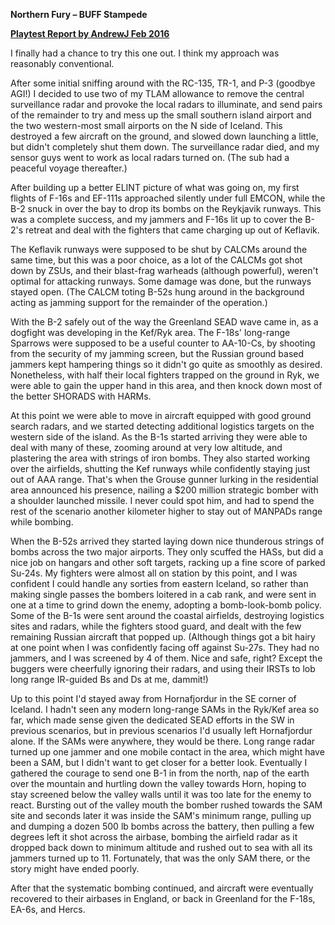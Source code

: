 **Northern Fury – BUFF Stampede**

**<u>Playtest Report by AndrewJ Feb 2016</u>**

I finally had a chance to try this one out. I think my approach was
reasonably conventional.

After some initial sniffing around with the RC-135, TR-1, and P-3
(goodbye AGI!) I decided to use two of my TLAM allowance to remove the
central surveillance radar and provoke the local radars to illuminate,
and send pairs of the remainder to try and mess up the small southern
island airport and the two western-most small airports on the N side of
Iceland. This destroyed a few aircraft on the ground, and slowed down
launching a little, but didn't completely shut them down. The
surveillance radar died, and my sensor guys went to work as local radars
turned on. (The sub had a peaceful voyage thereafter.)

After building up a better ELINT picture of what was going on, my first
flights of F-16s and EF-111s approached silently under full EMCON, while
the B-2 snuck in over the bay to drop its bombs on the Reykjavik
runways. This was a complete success, and my jammers and F-16s lit up to
cover the B-2's retreat and deal with the fighters that came charging up
out of Keflavik.

The Keflavik runways were supposed to be shut by CALCMs around the same
time, but this was a poor choice, as a lot of the CALCMs got shot down
by ZSUs, and their blast-frag warheads (although powerful), weren't
optimal for attacking runways. Some damage was done, but the runways
stayed open. (The CALCM toting B-52s hung around in the background
acting as jamming support for the remainder of the operation.)

With the B-2 safely out of the way the Greenland SEAD wave came in, as a
dogfight was developing in the Kef/Ryk area. The F-18s' long-range
Sparrows were supposed to be a useful counter to AA-10-Cs, by shooting
from the security of my jamming screen, but the Russian ground based
jammers kept hampering things so it didn't go quite as smoothly as
desired. Nonetheless, with half their local fighters trapped on the
ground in Ryk, we were able to gain the upper hand in this area, and
then knock down most of the better SHORADS with HARMs.

At this point we were able to move in aircraft equipped with good ground
search radars, and we started detecting additional logistics targets on
the western side of the island. As the B-1s started arriving they were
able to deal with many of these, zooming around at very low altitude,
and plastering the area with strings of iron bombs. They also started
working over the airfields, shutting the Kef runways while confidently
staying just out of AAA range. That's when the Grouse gunner lurking in
the residential area announced his presence, nailing a $200 million
strategic bomber with a shoulder launched missile. I never could spot
him, and had to spend the rest of the scenario another kilometer higher
to stay out of MANPADs range while bombing.

When the B-52s arrived they started laying down nice thunderous strings
of bombs across the two major airports. They only scuffed the HASs, but
did a nice job on hangars and other soft targets, racking up a fine
score of parked Su-24s. My fighters were almost all on station by this
point, and I was confident I could handle any sorties from eastern
Iceland, so rather than making single passes the bombers loitered in a
cab rank, and were sent in one at a time to grind down the enemy,
adopting a bomb-look-bomb policy. Some of the B-1s were sent around the
coastal airfields, destroying logistics sites and radars, while the
fighters stood guard, and dealt with the few remaining Russian aircraft
that popped up. (Although things got a bit hairy at one point when I was
confidently facing off against Su-27s. They had no jammers, and I was
screened by 4 of them. Nice and safe, right? Except the buggers were
cheerfully ignoring their radars, and using their IRSTs to lob long
range IR-guided Bs and Ds at me, dammit!)

Up to this point I'd stayed away from Hornafjordur in the SE corner of
Iceland. I hadn't seen any modern long-range SAMs in the Ryk/Kef area so
far, which made sense given the dedicated SEAD efforts in the SW in
previous scenarios, but in previous scenarios I'd usually left
Hornafjordur alone. If the SAMs were anywhere, they would be there. Long
range radar turned up one jammer and one mobile contact in the area,
which might have been a SAM, but I didn't want to get closer for a
better look. Eventually I gathered the courage to send one B-1 in from
the north, nap of the earth over the mountain and hurtling down the
valley towards Horn, hoping to stay screened below the valley walls
until it was too late for the enemy to react. Bursting out of the valley
mouth the bomber rushed towards the SAM site and seconds later it was
inside the SAM's minimum range, pulling up and dumping a dozen 500 lb
bombs across the battery, then pulling a few degrees left it shot across
the airbase, bombing the airfield radar as it dropped back down to
minimum altitude and rushed out to sea with all its jammers turned up to
11. Fortunately, that was the only SAM there, or the story might have
ended poorly.

After that the systematic bombing continued, and aircraft were
eventually recovered to their airbases in England, or back in Greenland
for the F-18s, EA-6s, and Hercs.

